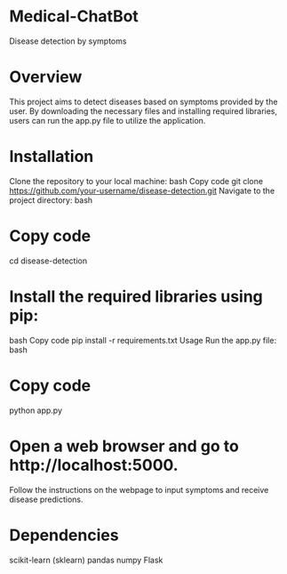 # Medical-ChatBot
Disease detection by symptoms 
# Overview
This project aims to detect diseases based on symptoms provided by the user. 
By downloading the necessary files and installing required libraries, users can run the app.py file to utilize the application.

# Installation
Clone the repository to your local machine:
bash
Copy code
git clone https://github.com/your-username/disease-detection.git
Navigate to the project directory:
bash
# Copy code
cd disease-detection
# Install the required libraries using pip:
bash
Copy code
pip install -r requirements.txt
Usage
Run the app.py file:
bash
# Copy code
python app.py
# Open a web browser and go to http://localhost:5000.
Follow the instructions on the webpage to input symptoms and receive disease predictions.
# Dependencies
scikit-learn (sklearn)
pandas
numpy
Flask
